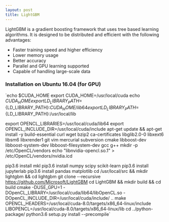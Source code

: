 ```yaml
---
layout: post
title: LightGBM
---
```



LightGBM is a gradient boosting framework that uses tree based learning algorithms.
It is designed to be distributed and efficient with the following advantages:
* Faster training speed and higher efficiency
* Lower memory usage
* Better accuracy
* Parallel and GPU learning supported
* Capable of handling large-scale data

### Installation on Ubuntu 16.04 (for GPU)
`echo $CUDA_HOME
 export CUDA_HOME=/usr/local/cuda
 echo $CUDA_HOME
 export LD_LIBRARY_PATH=${LD_LIBRARY_PATH}:${CUDA_HOME}/lib64
 export LD_LIBRARY_PATH=${LD_LIBRARY_PATH}:/usr/local/lib

 export OPENCL_LIBRARIES=/usr/local/cuda/lib64
 export OPENCL_INCLUDE_DIR=/usr/local/cuda/include
 apt-get update && apt-get install -y build-essential curl wget bzip2 ca-certificates libglib2.0-0 libxext6 libsm6 libxrender1 git vim mercurial subversion cmake libboost-dev libboost-system-dev libboost-filesystem-dev gcc g++
 mkdir -p /etc/OpenCL/vendors
 echo "libnvidia-opencl.so.1" > /etc/OpenCL/vendors/nvidia.icd

 pip3.6 install mkl
 pip3.6 install numpy scipy scikit-learn
 pip3.6 install jupyterlab
 pip3.6 install pandas matplotlib
 cd /usr/local/src && mkdir lightgbm && cd lightgbm
 git clone --recursive https://github.com/Microsoft/LightGBM
 cd LightGBM && mkdir build && cd build
 cmake -DUSE_GPU=1 -DOpenCL_LIBRARY=/usr/local/cuda/lib64/libOpenCL.so -DOpenCL_INCLUDE_DIR=/usr/local/cuda/include/ ..
 make OPENCL_HEADERS=/usr/local/cuda-8.0/targets/x86_64-linux/include LIBOPENCL=/usr/local/cuda-8.0/targets/x86_64-linux/lib
 cd ../python-package/
 python3.6 setup.py install --precompile`
